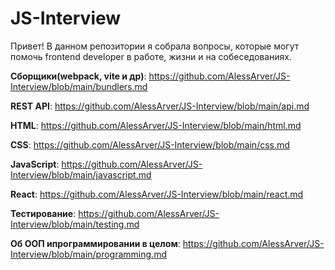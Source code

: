 # JS-Interview

<p>Привет! В данном репозитории я собрала вопросы, которые могут помочь frontend developer в работе, жизни и на собеседованиях.</p>

**Сборщики(webpack, vite и др)**: https://github.com/AlessArver/JS-Interview/blob/main/bundlers.md

**REST API**: https://github.com/AlessArver/JS-Interview/blob/main/api.md

**HTML**: https://github.com/AlessArver/JS-Interview/blob/main/html.md

**CSS**: https://github.com/AlessArver/JS-Interview/blob/main/css.md

**JavaScript**: https://github.com/AlessArver/JS-Interview/blob/main/javascript.md

**React**: https://github.com/AlessArver/JS-Interview/blob/main/react.md

**Тестирование**: https://github.com/AlessArver/JS-Interview/blob/main/testing.md

**Об ООП ипрограммировании в целом**: https://github.com/AlessArver/JS-Interview/blob/main/programming.md
